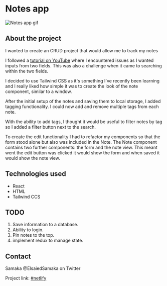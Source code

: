 # Notes app

![Notes app gif](https://user-images.githubusercontent.com/29425781/154816386-2c00b005-a4ec-4bbb-a4f2-5b17047c0db6.gif)

## About the project

I wanted to create an CRUD project that would allow me to track my notes

I followed a [tutorial on YouTube](https://www.youtube.com/watch?v=8KB3DHI-QbM) where I encountered issues as I wanted inputs from two fields. This was also a challenge when it came to searching within the two fields.

I decided to use Tailwind CSS as it's something I've recently been learning and I really liked how simple it was to create the look of the note component, similar to a window.

After the initial setup of the notes and saving them to local storage, I added tagging functionality. I could now add and remove multiple tags from each note.

With the ability to add tags, I thought it would be useful to filter notes by tag so I added a filter button next to the search.

To create the edit functionality I had to refactor my components so that the form stood alone but also was included in the Note. The Note component contains two further components: the form and the note view. This meant went the edit button was clicked it would show the form and when saved it would show the note view.

## Technologies used

- React
- HTML
- Tailwind CCS

## TODO

1. Save information to a database.
2. Ability to login.
3. Pin notes to the top.
4. implement redux to manage state.

## Contact

Samaka @ElsaiedSamaka on Twitter

Project link: [#netlify](https://react-tailwind-notes.netlify.app/)
